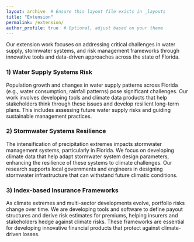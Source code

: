 ```yaml
---
layout: archive  # Ensure this layout file exists in _layouts
title: "Extension"
permalink: /extension/
author_profile: true  # Optional, adjust based on your theme
---
```


Our extension work focuses on addressing critical challenges in water supply, stormwater systems, and risk management frameworks through innovative tools and data-driven approaches across the state of Florida.

### 1) Water Supply Systems Risk
Population growth and changes in water supply patterns across Florida (e.g., water consumption, rainfall patterns) pose significant challenges. Our work involves developing tools and climate data products that help stakeholders think through these issues and develop resilient long-term plans. This includes assessing future water supply risks and guiding sustainable management practices.

### 2) Stormwater Systems Resilience
The intensification of precipitation extremes impacts stormwater management systems, particularly in Florida. We focus on developing climate data that help adapt stormwater system design parameters, enhancing the resilience of these systems to climate challenges. Our research supports local governments and engineers in designing stormwater infrastructure that can withstand future climatic conditions.

### 3) Index-based Insurance Frameworks
As climate extremes and multi-sector developments evolve, portfolio risks change over time. We are developing tools and software to define payout structures and derive risk estimates for premiums, helping insurers and stakeholders hedge against climate risks. These frameworks are essential for developing innovative financial products that protect against climate-driven losses.

